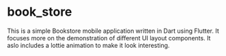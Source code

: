 # book_store

This is a simple Bookstore mobile application written in Dart using Flutter. It focuses more on the demonstration of different UI layout components. It aslo includes a lottie animation to make it look interesting.